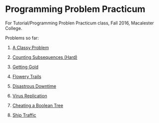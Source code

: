 # Programming Problem Practicum
For Tutorial/Programming Problen Practicum class, Fall 2016, Macalester College.

Problems so far:

1. [A Classy Problem][1]

2. [Counting Subsequences (Hard)][2]

3. [Getting Gold][3]

4. [Flowery Trails][4]

5. [Disastrous Downtime][5]

6. [Virus Replication][6]

7. [Cheating a Boolean Tree][7]

8. [Ship Traffic][8]

[1]: https://open.kattis.com/problems/classy
[2]: https://open.kattis.com/problems/subseqhard
[3]: https://open.kattis.com/problems/gold
[4]: https://open.kattis.com/problems/flowerytrails
[5]: https://open.kattis.com/problems/downtime
[6]: https://open.kattis.com/problems/virus
[7]: https://open.kattis.com/problems/cheatingbooleantree
[8]: https://open.kattis.com/problems/ship
